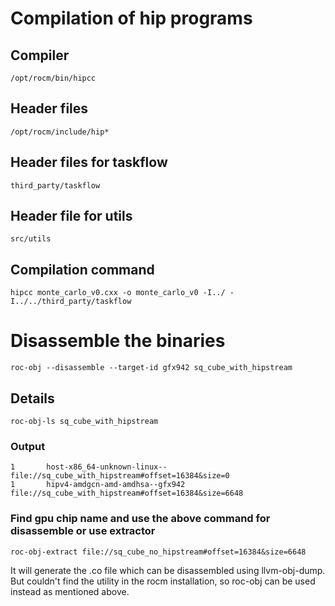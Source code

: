 # Compilation of hip programs

## Compiler
`/opt/rocm/bin/hipcc`

## Header files
`/opt/rocm/include/hip*`

## Header files for taskflow
`third_party/taskflow`

## Header file for utils
`src/utils`

## Compilation command
```
hipcc monte_carlo_v0.cxx -o monte_carlo_v0 -I../ -I../../third_party/taskflow
```

# Disassemble the binaries
`roc-obj --disassemble --target-id gfx942 sq_cube_with_hipstream`

## Details
`roc-obj-ls sq_cube_with_hipstream`

### Output
```
1       host-x86_64-unknown-linux--                                         file://sq_cube_with_hipstream#offset=16384&size=0
1       hipv4-amdgcn-amd-amdhsa--gfx942                                     file://sq_cube_with_hipstream#offset=16384&size=6648
```

### Find gpu chip name and use the above command for disassemble or use extractor
```
roc-obj-extract file://sq_cube_no_hipstream#offset=16384&size=6648
```

It will generate the .co file which can be disassembled using llvm-obj-dump. But couldn't find the utility in the rocm installation, so roc-obj can be used instead as mentioned above.


